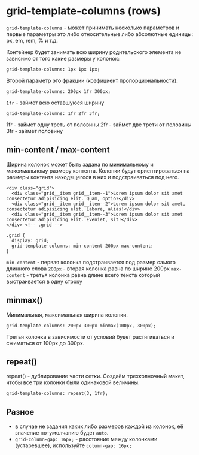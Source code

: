# grid-template-columns (rows)
`grid-template-columns` - может принимать несколько параметров и первые параметры это либо относительные либо абсолютные единицы: px, em, rem, % и т.д.

Контейнер будет занимать всю ширину родительского элемента не зависимо от того какие размеры у колонок:

    grid-template-columns: 1px 1px 1px;

Второй параметр это фракции (коэфициент пропорциональности):

    grid-template-columns: 200px 1fr 300px;

`1fr` - займет всю оставшуюся ширину

    grid-template-columns: 1fr 2fr 3fr;

1fr - займет одну треть от половины
2fr - займет две трети от половины
3fr - займет половину

## min-content / max-content
Ширина колонок может быть задана по минимальному и максимальному размеру контента. Колонки будут ориентироваться на размеры контента находящегося в них и подстраиваться под него.

    <div class="grid">
      <div class="grid__item grid__item--1">Lorem ipsum dolor sit amet consectetur adipisicing elit. Quam, optio?</div>
      <div class="grid__item grid__item--2">Lorem ipsum dolor sit amet, consectetur adipisicing elit. Labore, alias!</div>
      <div class="grid__item grid__item--3">Lorem ipsum dolor sit amet consectetur adipisicing elit. Eveniet, sit!</div>
    </div> <!-- .grid -->

    .grid {
      display: grid;
      grid-template-columns: min-content 200px max-content;
    }

`min-content` - первая колонка подстраивается под размер самого длинного слова
`200px` - вторая колонка равна по ширине 200px
`max-content` - третья колонка равна длине всего текста который выстраивается в одну строку

## minmax()
Минимальная, максимальная ширина колонки.

    grid-template-columns: 200px 300px minmax(100px, 300px);

Третья колонка в зависимости от условий будет растягиваться и сжиматься от 100px до 300px.

## repeat()
repeat() - дублирование части сетки. Создаём трехколночный макет, чтобы все три колонки были одинаковой величины.

    grid-template-columns: repeat(3, 1fr);

## Разное
- в случае не задания каких либо размеров каждой из колонок, её значение по-умолчанию будет `auto`.
- `grid-column-gap: 16px;` - расстояние между колонками (устаревшее), используйте `column-gap: 16px;`
